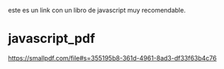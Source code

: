 este es un link con un libro de javascript muy recomendable.
# javascript_pdf
https://smallpdf.com/file#s=355195b8-361d-4961-8ad3-df33f63b4c76
